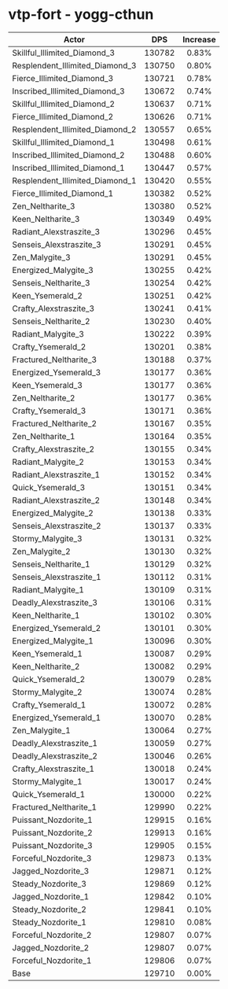 # vtp-fort - yogg-cthun
| Actor | DPS | Increase |
|---|:---:|:---:|
|Skillful_Illimited_Diamond_3|130782|0.83%|
|Resplendent_Illimited_Diamond_3|130750|0.80%|
|Fierce_Illimited_Diamond_3|130721|0.78%|
|Inscribed_Illimited_Diamond_3|130672|0.74%|
|Skillful_Illimited_Diamond_2|130637|0.71%|
|Fierce_Illimited_Diamond_2|130626|0.71%|
|Resplendent_Illimited_Diamond_2|130557|0.65%|
|Skillful_Illimited_Diamond_1|130498|0.61%|
|Inscribed_Illimited_Diamond_2|130488|0.60%|
|Inscribed_Illimited_Diamond_1|130447|0.57%|
|Resplendent_Illimited_Diamond_1|130420|0.55%|
|Fierce_Illimited_Diamond_1|130382|0.52%|
|Zen_Neltharite_3|130380|0.52%|
|Keen_Neltharite_3|130349|0.49%|
|Radiant_Alexstraszite_3|130296|0.45%|
|Senseis_Alexstraszite_3|130291|0.45%|
|Zen_Malygite_3|130291|0.45%|
|Energized_Malygite_3|130255|0.42%|
|Senseis_Neltharite_3|130254|0.42%|
|Keen_Ysemerald_2|130251|0.42%|
|Crafty_Alexstraszite_3|130241|0.41%|
|Senseis_Neltharite_2|130230|0.40%|
|Radiant_Malygite_3|130222|0.39%|
|Crafty_Ysemerald_2|130201|0.38%|
|Fractured_Neltharite_3|130188|0.37%|
|Energized_Ysemerald_3|130177|0.36%|
|Keen_Ysemerald_3|130177|0.36%|
|Zen_Neltharite_2|130177|0.36%|
|Crafty_Ysemerald_3|130171|0.36%|
|Fractured_Neltharite_2|130167|0.35%|
|Zen_Neltharite_1|130164|0.35%|
|Crafty_Alexstraszite_2|130155|0.34%|
|Radiant_Malygite_2|130153|0.34%|
|Radiant_Alexstraszite_1|130152|0.34%|
|Quick_Ysemerald_3|130151|0.34%|
|Radiant_Alexstraszite_2|130148|0.34%|
|Energized_Malygite_2|130138|0.33%|
|Senseis_Alexstraszite_2|130137|0.33%|
|Stormy_Malygite_3|130131|0.32%|
|Zen_Malygite_2|130130|0.32%|
|Senseis_Neltharite_1|130129|0.32%|
|Senseis_Alexstraszite_1|130112|0.31%|
|Radiant_Malygite_1|130109|0.31%|
|Deadly_Alexstraszite_3|130106|0.31%|
|Keen_Neltharite_1|130102|0.30%|
|Energized_Ysemerald_2|130101|0.30%|
|Energized_Malygite_1|130096|0.30%|
|Keen_Ysemerald_1|130087|0.29%|
|Keen_Neltharite_2|130082|0.29%|
|Quick_Ysemerald_2|130079|0.28%|
|Stormy_Malygite_2|130074|0.28%|
|Crafty_Ysemerald_1|130072|0.28%|
|Energized_Ysemerald_1|130070|0.28%|
|Zen_Malygite_1|130064|0.27%|
|Deadly_Alexstraszite_1|130059|0.27%|
|Deadly_Alexstraszite_2|130046|0.26%|
|Crafty_Alexstraszite_1|130018|0.24%|
|Stormy_Malygite_1|130017|0.24%|
|Quick_Ysemerald_1|130000|0.22%|
|Fractured_Neltharite_1|129990|0.22%|
|Puissant_Nozdorite_1|129915|0.16%|
|Puissant_Nozdorite_2|129913|0.16%|
|Puissant_Nozdorite_3|129905|0.15%|
|Forceful_Nozdorite_3|129873|0.13%|
|Jagged_Nozdorite_3|129871|0.12%|
|Steady_Nozdorite_3|129869|0.12%|
|Jagged_Nozdorite_1|129842|0.10%|
|Steady_Nozdorite_2|129841|0.10%|
|Steady_Nozdorite_1|129810|0.08%|
|Forceful_Nozdorite_2|129807|0.07%|
|Jagged_Nozdorite_2|129807|0.07%|
|Forceful_Nozdorite_1|129806|0.07%|
|Base|129710|0.00%|
